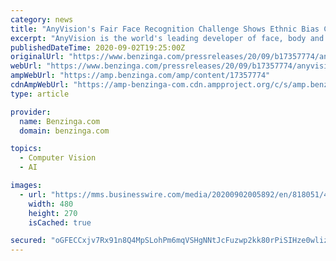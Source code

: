 ```yaml
---
category: news
title: "AnyVision's Fair Face Recognition Challenge Shows Ethnic Bias Can Be Eliminated"
excerpt: "AnyVision is the world's leading developer of face, body and object recognition platforms. Our solutions are built to function on any sensor, with any resolution and are proven to operate in real ..."
publishedDateTime: 2020-09-02T19:25:00Z
originalUrl: "https://www.benzinga.com/pressreleases/20/09/b17357774/anyvisions-fair-face-recognition-challenge-shows-ethnic-bias-can-be-eliminated"
webUrl: "https://www.benzinga.com/pressreleases/20/09/b17357774/anyvisions-fair-face-recognition-challenge-shows-ethnic-bias-can-be-eliminated"
ampWebUrl: "https://amp.benzinga.com/amp/content/17357774"
cdnAmpWebUrl: "https://amp-benzinga-com.cdn.ampproject.org/c/s/amp.benzinga.com/amp/content/17357774"
type: article

provider:
  name: Benzinga.com
  domain: benzinga.com

topics:
  - Computer Vision
  - AI

images:
  - url: "https://mms.businesswire.com/media/20200902005892/en/818051/4/Cameras+PR3x.jpg"
    width: 480
    height: 270
    isCached: true

secured: "oGFECCxjv7Rx91n8Q4MpSLohPm6mqVSHgNNtJcFuzwp2kk80rPiSIHze0wlizXUbjw9Cbf+LNaYNaCYmGQtGi6oiDftpxWuzNwm6fnva2pgZ8DYduJimj2GJQwd82oFALcIDsi7GBG7ibB7+Y8hboVyt+oztJ3x7VKRtP3SoVyKzbFf+wDuV5HykRch+Qe+gUm1S9t3OEU36+6cVuGr5LhhmDnr1f1ye3W7reM939Hb2K6yskQfqVYpf4ZaEal8pW0w9BsGZpRNhiaDTtF8jQJGcIMGcaWI9QqldxWgpHnYLQSMqKzdWPat51UxnQ7HRbgbZlXgaRuv/vB7VAy/JIx7hKGngHvwWaVfQM1Is3oo=;7DZsREBH4PfR73+WFLk2PA=="
---
```


